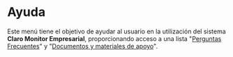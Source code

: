 # Ayuda

Este menú tiene el objetivo de ayudar al usuario en la utilización del sistema **Claro Monitor Empresarial**, proporcionando acceso a una lista "[Perguntas Frecuentes](broken-reference)" y "[Documentos y materiales de apoyo](broken-reference)".
